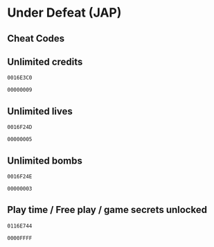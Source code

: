 # Under Defeat (JAP)

## Cheat Codes

## Unlimited credits

```
0016E3C0

00000009
```

## Unlimited lives

```
0016F24D

00000005
```

## Unlimited bombs

```
0016F24E

00000003
```

## Play time / Free play / game secrets unlocked

```
0116E744

0000FFFF
```

